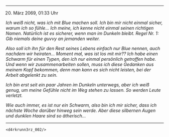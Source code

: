 ***
20. März 2069, 01:33 Uhr

*Ich weiß nicht, was ich mit Blue machen soll. Ich bin mir nicht einmal sicher, warum ich so fühle... Ich meine, ich kenne nicht einmal seinen richtigen Namen. Natürlich ist es sicherer, wenn man im Dunkeln bleibt. Regel Nr. 1: Gib niemals deine guvvy an jemanden weiter.*

*Also soll ich ihn für den Rest seines Lebens einfach nur Blue nennen, auch nachdem wir heiraten... Moment mal, was ist los mit mir?? Ich habe einen Schwarm für einen Typen, den ich nur einmal persönlich getroffen habe. Und wenn wir zusammenarbeiten sollen, muss ich diese Gedanken aus meinem Kopf bekommen, denn man kann es sich nicht leisten, bei der Arbeit abgelenkt zu sein.*

*Ich bin erst seit ein paar Jahren im Dunkeln unterwegs, aber ich weiß genug, um meine Gefühle nicht im Weg stehen zu lassen. So werden Leute verletzt.*

*Wie auch immer, es ist nur ein Schwarm, also bin ich mir sicher, dass ich nächste Woche darüber hinweg sein werde. Aber diese silbernen Augen und dunklen Haare sind so ätherisch...*
***
`<d4rkrunn3rz_002/>`
